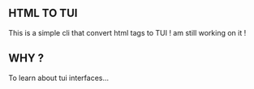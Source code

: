 ## HTML TO TUI

This is a simple cli that convert html tags to TUI !
am still working on it !

## WHY ?

To learn about tui interfaces...

